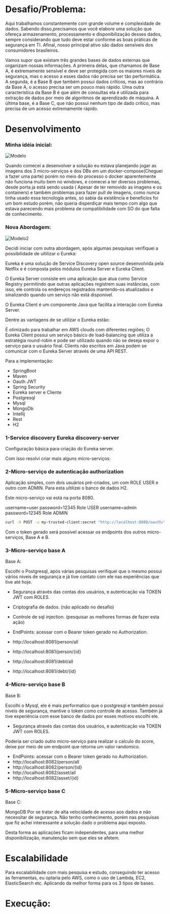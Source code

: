 # Desafio/Problema:
Aqui trabalhamos constantemente com grande volume e complexidade de dados. Sabendo disso,precisamos que você elabore uma solução que ofereça armazenamento, processamento e disponibilização desses dados, sempre considerando que tudo deve estar conforme as boas práticas de segurança em TI. Afinal, nosso principal ativo são dados sensíveis dos consumidores brasileiros.

Vamos supor que existam três grandes bases de dados externas que organizam nossas informações. A primeira delas, que chamamos de Base A, é extremamente sensível e deve ser protegida com os maiores níveis de segurança, mas o acesso a esses dados não precisa ser tão performática. A segunda, é a Base B que também possui dados críticos, mas ao contrário da Base A, o acesso precisa ser um pouco mais rápido. Uma outra característica da Base B é que além de consultas ela é utilizada para extração de dados por meio de algoritmos de aprendizado de máquina. A última base, é a Base C, que não possui nenhum tipo de dado crítico, mas precisa de um acesso extremamente rápido.

# Desenvolvimento

### Minha idéia inicial:

<img src="https://github.com/LuanMaia123/desafio/blob/master/8721%20%5BConvertido%5D-01.jpg" alt="Modelo" style="max-width:100%;">

Quando comecei a desenvolver a solução eu estava planejando jogar as imagens dos 3 micro-serviços e dos DBs em um docker-compose(Cheguei a fazer uma parte) porém no meio do processo o docker aparentemente não funciona muito bem no windows, e comecei a ter diversos problemas, desde porta ja está sendo usada ( Apesar de ter removido as imagens e os containers) e também problemas para fazer pull de imagens, como nunca tinha usado essa tecnologia antes, só sabia da existência e beneficios foi um bom estudo porém, não queria disperdiçar mais tempo com algo que estava parecendo mais problema de compatibilidade com SO do que falta de conhecimento.

### Nova Abordagem:

<img src="https://github.com/LuanMaia123/desafio/blob/master/NOVO-01.jpg" alt="Modelo2" style="max-width:100%;">

Decidi iniciar com outra abordagem, após algumas pesquisas verifiquei a possibilidade de ultilizar o Eureka:

Eureka é uma solução de Service Discovery open source desenvolvida pela Netflix e é composta pelos módulos Eureka Server e Eureka Client.   

O Eureka Server consiste em uma aplicação que atua como Service Registry permitindo que outras aplicações registrem suas instâncias, com isso,  ele controla os endereços registrados mantendo-os atualizados e sinalizando quando um serviço não está disponível.

O Eureka Client é um componente Java que facilita a interação com Eureka Server.

Dentre as vantagens de se utilizar o Eureka estão: 

É otimizado para trabalhar em AWS clouds com diferentes regiões;
O Eureka Client possui um serviço básico de load-balancing que utiliza a estratégia round-robin e pode ser utilizado quando não se deseja expor o serviço para o usuário final.
Clients não escritos em Java podem se comunicar com o Eureka Server através de uma API REST.

Para a implementação:
- SpringBoot
- Maven
- Oauth JWT
- Spring Security
- Eureka server e Cliente
- Postgresql
- Mysql
- MongoDb
- Intellij
- Rest
- H2

### 1-Service discovery Eureka discovery-server
Configuração básica para criação do Eureka server.

Com isso resolvi criar mais alguns micro-serviços:

### 2-Micro-serviço de autenticação  authorization
Aplicação simples, com dois usuários pré-criados, um com ROLE USER e outro com ADMIN. Para esta ultilizei o banco de dados H2.

Este micro-serviço vai está na porta 8080.

username=user password=12345 Role USER
username=admin password=12345 Role ADMIN

```bash
curl -X POST -u my-trusted-client:secret "http://localhost:8080/oauth/token?grant_type=password&username=user&password=12345"
```
Com o token gerado será possivel acessar os endpoints dos outros micro-serviços, Base A e B.

### 3-Micro-serviço base A
Base A:

Escolhi o Postgresql, após várias pesquisas verifiquei que o mesmo possui vários niveis de segurança e já tive contato com ele nas experiências que tive até hoje.

- Segurança através das contas dos usuários, e autenticação via TOKEN JWT com ROLES.
- Criptografia de dados. (não aplicado no desafio)
- Controle de sql injection. (pesquisar as melhores formas de fazer esta ação)

- EndPoints: acessar com o Bearer token gerado no Authorization.
- http://localhost:8081/person/all
- http://localhost:8081/person/{id}
- http://localhost:8081/debt/all
- http://localhost:8081/debt/{id}

### 4-Micro-serviço base B

Base B:

Escolhi o Mysql, ele é mais performatico que o postgresql e também possui niveis de segurança, mantive o token como controle de acesso. Também já tive experiência com esse banco de dados por esses motivos escolhi ele.

- Segurança através das contas dos usuários, e autenticação via TOKEN JWT com ROLES.

Poderia ser criado outro micro-serviço para realizar o calculo do score, deixe por meio de um endpoint que retorna um valor randomico.

- EndPoints: acessar com o Bearer token gerado no Authorization.
- http://localhost:8082/person/all
- http://localhost:8082/person/{id}
- http://localhost:8082/asset/all
- http://localhost:8082/asset/{id}
### 5-Micro-serviço base C

Base C:

MongoDB Por se tratar de alta velocidade de acesso aos dados e não necessitar de segurança. Não tenho conhecimento, porém nas pesquisas que fiz achei interessante a solução dado o problema aqui exposto.


Desta forma as aplicações ficam independentes, para uma melhor disponibilização, manutenção sem que eles se afetem.

# Escalabilidade

Para escalabilidade com mais pesquisa e estudo, conseguindo ter acesso as ferramentas, eu optaria pelo AWS, como o uso de Lambda, EC2, ElasticSearch etc. Aplicando da melhor forma para os 3 tipos de bases.



# Execução:

